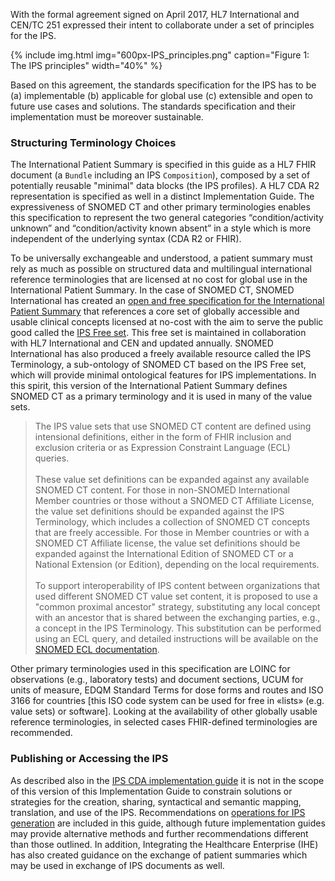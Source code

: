 With the formal agreement signed on April 2017, HL7 International and CEN/TC 251 expressed their intent to collaborate under a set of principles for the IPS.

{% include img.html img="600px-IPS_principles.png" caption="Figure 1: The IPS principles" width="40%" %}

Based on this agreement, the standards specification for the IPS has to be (a) implementable (b) applicable for global use (c) extensible and open to future use cases and solutions. The standards specification and their implementation must be moreover sustainable. 


### Structuring Terminology Choices

The International Patient Summary is specified in this guide as a HL7 FHIR document (a `Bundle` including an IPS `Composition`), composed by a set of potentially reusable "minimal" data blocks (the IPS profiles). A HL7 CDA R2 representation is specified as well in a distinct Implementation Guide. The expressiveness of SNOMED CT and other primary terminologies enables this specification to represent the two general categories “condition/activity unknown” and “condition/activity known absent” in a style which is more independent of the underlying syntax (CDA R2 or FHIR).

To be universally exchangeable and understood, a patient summary must rely as much as possible on structured data and multilingual international reference terminologies that are licensed at no cost for global use in the International Patient Summary. In the case of SNOMED CT, SNOMED International has created an [open and free specification for the International Patient Summary](https://www.snomed.org/snomed-ct/Other-SNOMED-products/international-patient-summary-terminology) that references a core set of globally accessible and usable clinical concepts licensed at no-cost with the aim to serve the public good called the [IPS Free set](https://www.snomed.org/news-and-events/articles/hl7-snomed-international-patient-summary-(1)). This free set is maintained in collaboration with HL7 International and CEN and updated annually. SNOMED International has also produced a freely available resource called the IPS Terminology, a sub-ontology of SNOMED CT based on the IPS Free set, which will provide minimal ontological features for IPS implementations. In this spirit, this version of the International Patient Summary defines SNOMED CT as a primary terminology and it is used in many of the value sets. 

<blockquote class="stu-note">
The IPS value sets that use SNOMED CT content are defined using intensional definitions, either in the form of FHIR inclusion and exclusion criteria or as Expression Constraint Language (ECL) queries.
<br/>
<br/>
These value set definitions can be expanded against any available SNOMED CT content. For those in non-SNOMED International Member countries or those without a SNOMED CT Affiliate License,  the value set definitions should be expanded against the IPS Terminology, which includes a collection of SNOMED CT concepts that are freely accessible. For those in Member countries or with a SNOMED CT Affiliate license, the value set definitions should be expanded against the International Edition of SNOMED CT or a National Extension (or Edition), depending on the local requirements.
<br/>
<br/>
To support interoperability of IPS content between organizations that used different SNOMED CT value set content, it is proposed to use a "common proximal ancestor" strategy, substituting any local concept with an ancestor that is shared between the exchanging parties, e.g., a concept in the IPS Terminology. This substitution can be performed using an ECL query, and detailed instructions will be available on the <a href="http://snomed.org/ecl">SNOMED ECL documentation</a>.
</blockquote>

Other primary terminologies used in this specification are LOINC for observations (e.g., laboratory tests) and document sections, UCUM for units of measure, EDQM Standard Terms for dose forms and routes and ISO 3166 for countries [this ISO code system can be used for free in «lists» (e.g. value sets) or software]. Looking at the availability of other globally usable reference terminologies, in selected cases FHIR-defined terminologies are recommended.

### Publishing or Accessing the IPS

As described also in the [IPS CDA implementation guide](https://www.hl7.org/implement/standards/product_brief.cfm?product_id=483) it is not in the scope of this version of this Implementation Guide to constrain solutions or strategies for the creation, sharing, syntactical and semantic mapping, translation, and use of the IPS. Recommendations on [operations for IPS generation](./ipsGeneration.html) are included in this guide, although future implementation guides may provide alternative methods and further recommendations different than those outlined. In addition, Integrating the Healthcare Enterprise (IHE) has also created guidance on the exchange of patient summaries which may be used in exchange of IPS documents as well. 

